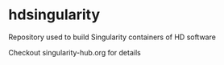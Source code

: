 # hdsingularity
Repository used to build Singularity containers of HD software

Checkout singularity-hub.org for details
